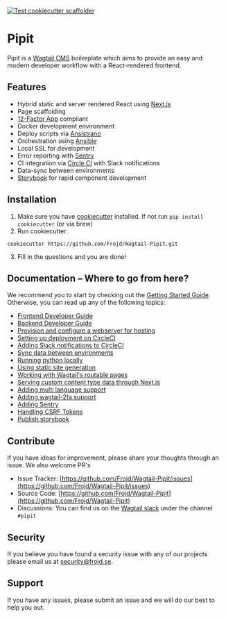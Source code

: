 [![Test cookiecutter scaffolder](https://github.com/Frojd/Wagtail-Pipit/actions/workflows/main.yml/badge.svg)](https://github.com/Frojd/Wagtail-Pipit/actions/workflows/main.yml)

# Pipit
Pipit is a [Wagtail CMS](https://wagtail.io/) boilerplate which aims to provide an easy and modern developer workflow with a React-rendered frontend.

## Features
- Hybrid static and server rendered React using [Next.js](https://nextjs.org/)
- Page scaffolding
- [12-Factor App](https://12factor.net/) compliant
- Docker development environment
- Deploy scripts via [Ansistrano](https://github.com/ansistrano)
- Orchestration using [Ansible](https://github.com/ansible/ansible)
- Local SSL for development
- Error reporting with [Sentry](https://sentry.io/)
- CI integration via [Circle CI](https://circleci.com/) with Slack notifications
- Data-sync between environments
- [Storybook](https://storybook.js.org/) for rapid component development

## Installation
1. Make sure you have [cookiecutter](https://github.com/audreyr/cookiecutter/blob/master/docs/index.rst) installed. If not run `pip install cookiecutter` (or via brew)
2. Run cookiecutter:
```
cookiecutter https://github.com/Frojd/Wagtail-Pipit.git
```

3. Fill in the questions and you are done!

## Documentation – Where to go from here?
We recommend you to start by checking out the [Getting Started Guide](/docs/getting-started-guide.md). Otherwise, you can read up any of the following topics:
- [Frontend Developer Guide](/docs/frontend-developer-guide.md)
- [Backend Developer Guide](/docs/backend-developer-guide.md)
- [Provision and configure a webserver for hosting](/docs/provisioning-servers-for-hosting.md)
- [Setting up deployment on CircleCI](/docs/setting-up-deployment-with-circleci.md)
- [Adding Slack notifications to CircleCI](/docs/adding-slack-notifications-to-circleci.md)
- [Sync data between environments](/docs/sync-data-between-environments.md)
- [Running python locally](/docs/running-python-locally.md)
- [Using static site generation](/docs/using-static-site-generation.md)
- [Working with Wagtail's routable pages](/docs/working-with-wagtails-routable-pages.md)
- [Serving custom content type data through Next.js](/docs/serving-custom-content-type-data-through-nextjs.md)
- [Adding multi language support](/docs/adding-multi-language-support.md)
- [Adding wagtail-2fa support](/docs/adding-wagtail-2fa-support.md)
- [Adding Sentry](/docs/adding-sentry.md)
- [Handling CSRF Tokens](/docs/handling-csrf-tokens.md)
- [Publish storybook](/docs/publish-storybook.md)

## Contribute
If you have ideas for improvement, please share your thoughts through an issue. We also welcome PR's

- Issue Tracker: [https://github.com/Frojd/Wagtail-Pipit/issues](https://github.com/Frojd/Wagtail-Pipit/issues)
- Source Code: [https://github.com/Frojd/Wagtail-Pipit](https://github.com/Frojd/Wagtail-Pipit)
- Discussions: You can find us on the [Wagtail slack](https://wagtail.io/slack/) under the channel `#pipit`

## Security
If you believe you have found a security issue with any of our projects please email us at [security@frojd.se](security@frojd.se).

## Support
If you have any issues, please submit an issue and we will do our best to help you out.
